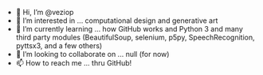 - 👋 Hi, I’m @veziop
- 👀 I’m interested in ... computational design and generative art
- 🌱 I’m currently learning ... how GitHub works and Python 3 and many third party modules (BeautifulSoup, selenium, p5py, SpeechRecognition, pyttsx3, and a few others)
- 💞️ I’m looking to collaborate on ... null (for now)
- 📫 How to reach me ... thru GitHub!

<!---
veziop/veziop is a ✨ special ✨ repository because its `README.md` (this file) appears on your GitHub profile.
You can click the Preview link to take a look at your changes.
--->
